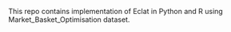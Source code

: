 This repo contains implementation of Eclat in Python and R using Market_Basket_Optimisation dataset.
